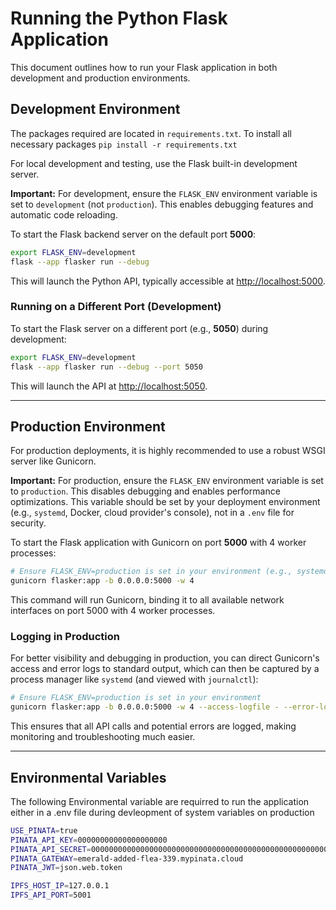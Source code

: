 # Running the Python Flask Application

This document outlines how to run your Flask application in both development and production environments.


## Development Environment

The packages required are located in `requirements.txt`. To install all necessary packages `pip install -r requirements.txt`

For local development and testing, use the Flask built-in development server.

**Important:** For development, ensure the `FLASK_ENV` environment variable is set to `development` (not `production`). This enables debugging features and automatic code reloading.

To start the Flask backend server on the default port **5000**:

```bash
export FLASK_ENV=development 
flask --app flasker run --debug
```

This will launch the Python API, typically accessible at [http://localhost:5000](http://localhost:5000).

### Running on a Different Port (Development)

To start the Flask server on a different port (e.g., **5050**) during development:

```bash
export FLASK_ENV=development
flask --app flasker run --debug --port 5050
```

This will launch the API at [http://localhost:5050](http://localhost:5050).

-----

## Production Environment

For production deployments, it is highly recommended to use a robust WSGI server like Gunicorn.

**Important:** For production, ensure the `FLASK_ENV` environment variable is set to `production`. This disables debugging and enables performance optimizations. This variable should be set by your deployment environment (e.g., `systemd`, Docker, cloud provider's console), not in a `.env` file for security.

To start the Flask application with Gunicorn on port **5000** with 4 worker processes:

```bash
# Ensure FLASK_ENV=production is set in your environment (e.g., systemd service file)
gunicorn flasker:app -b 0.0.0.0:5000 -w 4
```

This command will run Gunicorn, binding it to all available network interfaces on port 5000 with 4 worker processes.

### Logging in Production

For better visibility and debugging in production, you can direct Gunicorn's access and error logs to standard output, which can then be captured by a process manager like `systemd` (and viewed with `journalctl`):

```bash
# Ensure FLASK_ENV=production is set in your environment
gunicorn flasker:app -b 0.0.0.0:5000 -w 4 --access-logfile - --error-logfile -
```

This ensures that all API calls and potential errors are logged, making monitoring and troubleshooting much easier.

-----

## Environmental Variables

The following Environmental variable are requirred to run the application either in a .env file during devleopment of system variables on production
```bash
USE_PINATA=true
PINATA_API_KEY=00000000000000000000
PINATA_API_SECRET=0000000000000000000000000000000000000000000000000000000000000000
PINATA_GATEWAY=emerald-added-flea-339.mypinata.cloud
PINATA_JWT=json.web.token

IPFS_HOST_IP=127.0.0.1
IPFS_API_PORT=5001
```